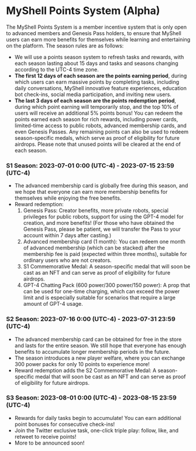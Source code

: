 # MyShell Points System (Alpha)

The MyShell Points System is a member incentive system that is only open to advanced members and Genesis Pass holders, to ensure that MyShell users can earn more benefits for themselves while learning and entertaining on the platform. The season rules are as follows:

* We will use a points season system to refresh tasks and rewards, with each season lasting about 15 days and tasks and seasons changing according to the UTC-4 time zone.
* **The first 12 days of each season are the points earning period**, during which users can earn massive points by completing tasks, including daily conversations, MyShell innovative feature experiences, education bot check-ins, social media participation, and inviting new users.
* **The last 3 days of each season are the points redemption period**, during which point earning will temporarily stop, and the top 10% of users will receive an additional 5% points bonus! You can redeem the points earned each season for rich rewards, including power cards, limited-time access to public robots, advanced membership cards, and even Genesis Passes. Any remaining points can also be used to redeem season-specific medals, which serve as proof of eligibility for future airdrops. Please note that unused points will be cleared at the end of each season.

### S1 Season: 2023-07-01 0:00 (UTC-4) - 2023-07-15 23:59 (UTC-4)

* The advanced membership card is globally free during this season, and we hope that everyone can earn more membership benefits for themselves while enjoying the free benefits.
* Reward redemption:
  1. Genesis Pass: Creator benefits, more private robots, special privileges for public robots, support for using the GPT-4 model for creation, and more benefits! (For those who have obtained the Genesis Pass, please be patient, we will transfer the Pass to your account within 7 days after casting.)
  2. Advanced membership card (1 month): You can redeem one month of advanced membership (which can be stacked) after the membership fee is paid (expected within three months), suitable for ordinary users who are not creators.
  3. S1 Commemorative Medal: A season-specific medal that will soon be cast as an NFT and can serve as proof of eligibility for future airdrops.
  4. GPT-4 Chatting Pack (600 power/300 power/150 power): A prop that can be used for one-time charging, which can exceed the power limit and is especially suitable for scenarios that require a large amount of GPT-4 usage.

### S2 Season: 2023-07-16 0:00 (UTC-4) - 2023-07-31 23:59 (UTC-4)

* The advanced membership card can be obtained for free in the store and lasts for the entire season. We still hope that everyone has enough benefits to accumulate longer membership periods in the future.
* The season introduces a new player welfare, where you can exchange 300 power packs for only 10 points to experience more!
* Reward redemption adds the S2 Commemorative Medal: A season-specific medal that will soon be cast as an NFT and can serve as proof of eligibility for future airdrops.

### S3 Season: 2023-08-01 0:00 (UTC-4) - 2023-08-15 23:59 (UTC-4)

* Rewards for daily tasks begin to accumulate! You can earn additional point bonuses for consecutive check-ins!
* Join the Twitter exclusive task, one-click triple play: follow, like, and retweet to receive points!
* More to be announced soon!